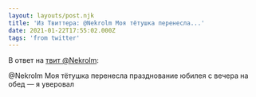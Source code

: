```yaml
---
layout: layouts/post.njk
title: 'Из Твиттера: @Nekrolm Моя тётушка перенесла...'
date: 2021-01-22T17:55:02.000Z
tags: 'from twitter'
---
```

В ответ на [твит @Nekrolm](https://twitter.com/_/status/1352618451047755776):

@Nekrolm Моя тётушка перенесла празднование юбилея с вечера на обед — я уверовал
